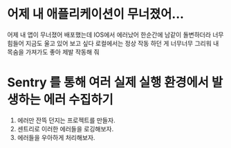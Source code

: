 # 어제 내 애플리케이션이 무너졌어...

어제 내 앱이 무너졌어
배포했는데 IOS에서 에러났어
한순간에 남같이 돌변하더라
너무 힘들어 지금도 울고 있어
보고 싶다 로컬에서는 정상 작동 하던 게
너무너무 그리워 내 목숨을 가져가도 좋아
제발 작동해 줘

# Sentry 를 통해 여러 실제 실행 환경에서 발생하는 에러 수집하기

1. 에러만 잔뜩 던지는 프로젝트를 만들자.
2. 센트리로 이러한 에러들을 로깅해보자.
3. 에러들을 우아하게 처리해보자.